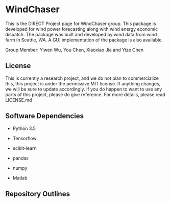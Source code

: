# WindChaser
This is the DIRECT Project page for WindChaser group. This package is developed for wind power forecasting along with wind energy economic dispatch. The package was built and developed by wind data from wind farm in Seattle, WA. A GUI implementation of the package is also available.

Group Member: Yiwen Wu, You Chen, Xiaoxiao Jia and Yize Chen

## License
This is currently a research project, and we do not plan to commercialize this, this project is under the permissive MIT license. If anything changes, we will be sure to update accordingly. If you do happen to want to use any parts of this project, please do give reference. For more details, please read LICENSE.md

## Software Dependencies

* Python 3.5

* Tensorflow

* scikit-learn

* pandas

* numpy

* Matlab

## Repository Outlines

